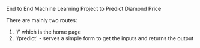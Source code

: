End to End Machine Learning Project to Predict Diamond Price

There are mainly two routes:
1. '/' which is the home page
2. '/predict' - serves a simple form to get the inputs and returns the output
